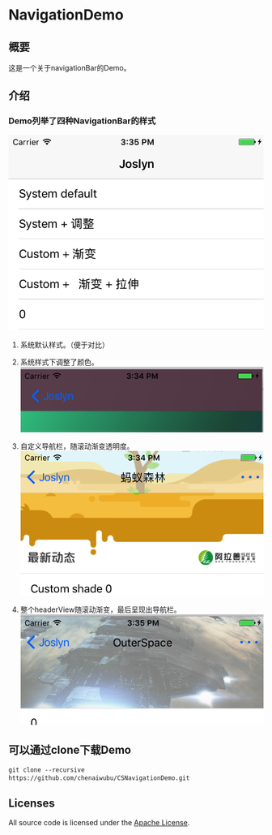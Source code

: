 #                NavigationDemo


## 概要
这是一个关于navigationBar的Demo。  

## 介绍
### Demo列举了四种NavigationBar的样式 
![](/media/nav_list.png)

1. 系统默认样式。（便于对比）

2. 系统样式下调整了颜色。
![](/media/nav_system_config.png)

3. 自定义导航栏，随滚动渐变透明度。
![](/media/nav_custom_shade.png)

4. 整个headerView随滚动渐变，最后呈现出导航栏。
![](/media/nav_custom_shadePull.png)


## 可以通过clone下载Demo

    git clone --recursive https://github.com/chenaiwubu/CSNavigationDemo.git

## Licenses

All source code is licensed under the [Apache License](/LICENSE).
